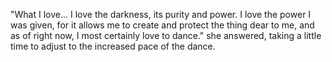 "What I love... I love the darkness, its purity and power. I love the power I was given, for it allows me to create and protect the thing dear to me, and as of right now, I most certainly love to dance." she answered, taking a little time to adjust to the increased pace of the dance.